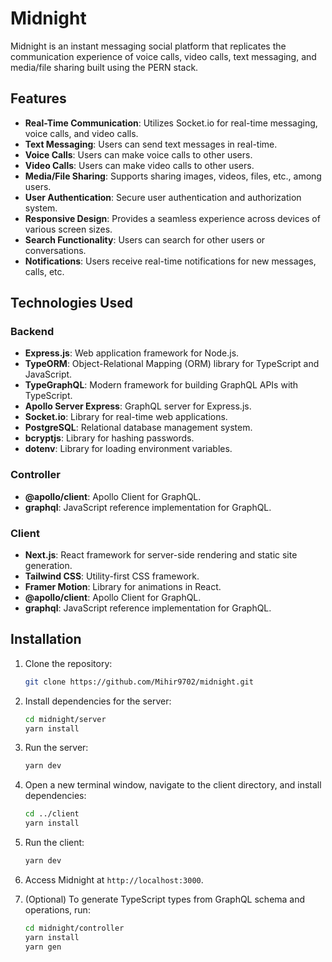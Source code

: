 # Midnight

Midnight is an instant messaging social platform that replicates the communication experience of voice calls, video calls, text messaging, and media/file sharing built using the PERN stack.

## Features

- **Real-Time Communication**: Utilizes Socket.io for real-time messaging, voice calls, and video calls.
- **Text Messaging**: Users can send text messages in real-time.
- **Voice Calls**: Users can make voice calls to other users.
- **Video Calls**: Users can make video calls to other users.
- **Media/File Sharing**: Supports sharing images, videos, files, etc., among users.
- **User Authentication**: Secure user authentication and authorization system.
- **Responsive Design**: Provides a seamless experience across devices of various screen sizes.
- **Search Functionality**: Users can search for other users or conversations.
- **Notifications**: Users receive real-time notifications for new messages, calls, etc.

## Technologies Used

### Backend

- **Express.js**: Web application framework for Node.js.
- **TypeORM**: Object-Relational Mapping (ORM) library for TypeScript and JavaScript.
- **TypeGraphQL**: Modern framework for building GraphQL APIs with TypeScript.
- **Apollo Server Express**: GraphQL server for Express.js.
- **Socket.io**: Library for real-time web applications.
- **PostgreSQL**: Relational database management system.
- **bcryptjs**: Library for hashing passwords.
- **dotenv**: Library for loading environment variables.

### Controller

- **@apollo/client**: Apollo Client for GraphQL.
- **graphql**: JavaScript reference implementation for GraphQL.

### Client

- **Next.js**: React framework for server-side rendering and static site generation.
- **Tailwind CSS**: Utility-first CSS framework.
- **Framer Motion**: Library for animations in React.
- **@apollo/client**: Apollo Client for GraphQL.
- **graphql**: JavaScript reference implementation for GraphQL.

## Installation

1. Clone the repository:

   ```bash
   git clone https://github.com/Mihir9702/midnight.git

2. Install dependencies for the server:

   ```bash
   cd midnight/server
   yarn install

3. Run the server:

   ```bash
   yarn dev

4. Open a new terminal window, navigate to the client directory, and install dependencies:

   ```bash
   cd ../client
   yarn install

5. Run the client:

   ```bash
   yarn dev

6. Access Midnight at `http://localhost:3000`.

7. (Optional) To generate TypeScript types from GraphQL schema and operations, run:

   ```bash
   cd midnight/controller
   yarn install
   yarn gen
